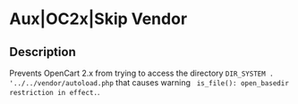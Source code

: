 # Aux|OC2x|Skip Vendor

## Description
Prevents OpenCart 2.x from trying to access the directory `DIR_SYSTEM . '../../vendor/autoload.php` that causes warning ` is_file(): open_basedir restriction in effect.`.
